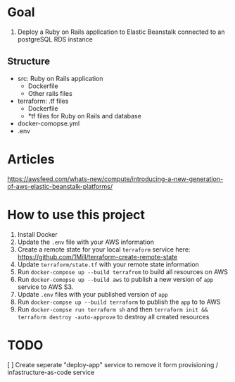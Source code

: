 # Goal
1. Deploy a Ruby on Rails application to Elastic Beanstalk connected to an postgreSQL RDS instance

## Structure
  - src: Ruby on Rails application
    - Dockerfile
    - Other rails files
  - terraform: .tf files
    - Dockerfile
    - *tf files for Ruby on Rails and database
  - docker-comopse.yml
  - .env

# Articles
https://awsfeed.com/whats-new/compute/introducing-a-new-generation-of-aws-elastic-beanstalk-platforms/

# How to use this project
1. Install Docker
1. Update the `.env` file with your AWS information
1. Create a remote state for your local `terraform` service here: https://github.com/1Mill/terraform-create-remote-state
1. Update `terraform/state.tf` with your remote state information
1. Run `docker-compose up --build terrafrom` to build all resources on AWS
1. Run `docker-comopse up --build aws` to publish a new version of `app` service to AWS S3.
1. Update `.env` files with your published version of `app`
1. Run `docker-compse up --build terraform` to publish the `app` to to AWS
1. Run `docker-compse run terraform sh` and then `terraform init && terraform destroy -auto-approve` to destroy all created resources

# TODO
[ ] Create seperate "deploy-app" service to remove it form provisioning / infastructure-as-code service
